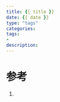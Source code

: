 ```yaml
---
title: {{ title }}
date: {{ date }}
type: "tags"
categories: 
tags: 
- 
description: 
---
```


# 参考 #
1. 

